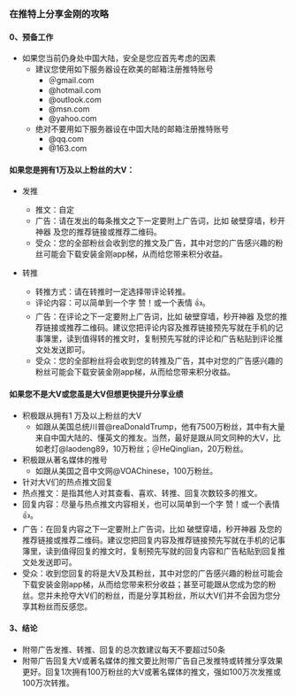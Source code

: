 ### 在推特上分享金刚的攻略

#### 0、预备工作
- 如果您当前仍身处中国大陆，安全是您应首先考虑的因素
  - 建议您使用如下服务器设在欧美的邮箱注册推特账号
    - ＠gmail.com
    - @hotmail.com
    - @outlook.com
    - @msn.com
    - @yahoo.com
  - 绝对不要用如下服务器设在中囯大陆的邮箱注册推特账号
    - @qq.com
    - @163.com

#### 如果您是拥有1万及以上粉丝的大V：
- 发推
  - 推文：自定
  - 广告：请在发出的每条推文之下一定要附上广告词，比如 破壁穿墙，秒开神器 及您的推荐链接或推荐二维码。
  - 受众：您的全部粉丝会收到您的推文及广告，其中对您的广告感兴趣的粉丝可能会下载安装金刚app梯，从而给您带来积分收益。

- 转推
  - 转推方式：请在转推时一定选择带评论转推。
  - 评论内容：可以简单到一个字 赞！或一个表情 👍。
  - 广告：在评论之下一定要附上广告词，比如 破壁穿墙，秒开神器 及您的推荐链接或推荐二维码。建议您把评论内容及推荐链接预先写就在手机的记事簿里，读到值得转的推文时，复制预先写就的评论和广告粘贴到评论推文处发送即可。
  - 受众：您的全部粉丝将会收到您的转推及广告，其中对您的广告感兴趣的粉丝可能会下载安装金刚app梯，从而给您带来积分收益。

#### 如果您不是大V或您虽是大V但想更快提升分享业绩
- 积极跟从拥有1 万及以上粉丝的大V
  - 如跟从美国总统川普@reaDonaldTrump，他有7500万粉丝，其中有大量来自中国大陆的、懂英文的推友。当然，最好是跟从同文同种的大V，比如老灯@laodeng89，10万粉丝；＠HeQinglian，20万粉丝。
- 积极跟从著名媒体的推号
  - 如跟从美国之音中文网@VOAChinese，100万粉丝。
- 针对大V们的热点推文回复
- 热点推文：是指其他人对其查看、喜欢、转推、回复次数较多的推文。
- 回复内容：尽量与热点推文内容相关，也可以简单到一个字 赞！或一个表情 👍。
- 广告：在回复内容之下一定要附上广告词，比如 破壁穿墙，秒开神器 及您的推荐链接或推荐二维码。建议您把回复内容及推荐链接预先写就在手机的记事簿里，读到值得回复的推文时，复制预先写就的回复内容和广告粘贴到回复推文处发送即可。
- 受众：收到您回复的将是大V及其粉丝，其中对您的广告感兴趣的粉丝可能会下载安装金刚app梯，从而给您带来积分收益；甚至可能跟从您成为您的粉丝。您并未抢夺大V们的粉丝，而是分享其粉丝，所以大V们并不会因为您分享其粉丝而反感您。
#### 3、结论
- 附带广告发推、转推、回复的总次数建议每天不要超过50条
- 附带广告回复大V或著名媒体的推文要比附带广告自己发推特或转推分享效果更好。回复1次拥有100万粉丝的大V或著名媒体的推文，强如100万次发推或100万次转推。

